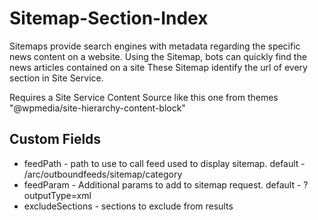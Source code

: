 # Sitemap-Section-Index

Sitemaps provide search engines with metadata regarding the specific news content on a website. Using the Sitemap, bots can quickly find the news articles contained on a site
These Sitemap identify the url of every section in Site Service.

Requires a Site Service Content Source like this one from themes
"@wpmedia/site-hierarchy-content-block"

## Custom Fields

- feedPath - path to use to call feed used to display sitemap. default - /arc/outboundfeeds/sitemap/category
- feedParam - Additional params to add to sitemap request. default - ?outputType=xml
- excludeSections - sections to exclude from results
